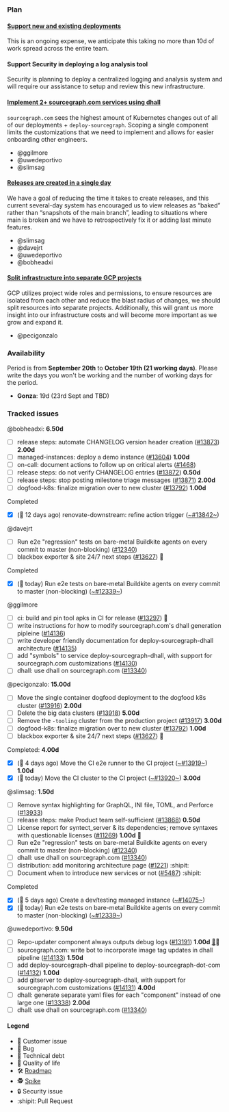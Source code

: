 ### Plan

#### [Support new and existing deployments](https://github.com/orgs/sourcegraph/projects/74)

This is an ongoing expense, we anticipate this taking no more than 10d of work spread across the entire team.

#### Support Security in deploying a log analysis tool

Security is planning to deploy a centralized logging and analysis system and will require our assistance to setup and review this new infrastructure.

#### [Implement 2+ sourcegraph.com services using dhall](https://github.com/orgs/sourcegraph/projects/71)

`sourcegraph.com` sees the highest amount of Kubernetes changes out of all of our deployments + `deploy-sourcegraph`. Scoping a single component limits the customizations that we need to implement and allows for easier onboarding other engineers.

- @ggilmore 
- @uwedeportivo
- @slimsag 

#### [Releases are created in a single day](https://github.com/orgs/sourcegraph/projects/90)

We have a goal of reducing the time it takes to create releases, and this current several-day system has encouraged us to view releases as “baked” rather than “snapshots of the main branch”, leading to situations where main is broken and we have to retrospectively fix it or adding last minute features.

- @slimsag 
- @davejrt 
- @uwedeportivo 
- @bobheadxi 

#### [Split infrastructure into separate GCP projects](https://github.com/orgs/sourcegraph/projects/92)

GCP utilizes project wide roles and permissions, to ensure resources are isolated from each other and reduce the blast radius of changes, we should split resources into separate projects. Additionally, this will grant us more insight into our infrastructure costs and will become more important as we grow and expand it.

- @pecigonzalo 

### Availability

Period is from **September 20th** to **October 19th (21 working days)**. Please write the days you won't be working and the number of working days for the period.

- **Gonza**: 19d (23rd Sept and TBD)

### Tracked issues

<!-- BEGIN WORK -->
<!-- BEGIN ASSIGNEE: bobheadxi -->
@bobheadxi: __6.50d__

- [ ] release steps: automate CHANGELOG version header creation ([#13873](https://github.com/sourcegraph/sourcegraph/issues/13873)) __2.00d__
- [ ] managed-instances: deploy a demo instance ([#13604](https://github.com/sourcegraph/sourcegraph/issues/13604)) __1.00d__
- [ ] on-call: document actions to follow up on critical alerts ([#1468](https://github.com/sourcegraph/about/issues/1468))
- [ ] release steps: do not verify CHANGELOG entries ([#13872](https://github.com/sourcegraph/sourcegraph/issues/13872)) __0.50d__
- [ ] release steps: stop posting milestone triage messages  ([#13871](https://github.com/sourcegraph/sourcegraph/issues/13871)) __2.00d__
- [ ] dogfood-k8s: finalize migration over to new cluster ([#13792](https://github.com/sourcegraph/sourcegraph/issues/13792)) __1.00d__

Completed
- [x] (🏁 12 days ago) renovate-downstream: refine action trigger ([~#13842~](https://github.com/sourcegraph/sourcegraph/issues/13842))
<!-- END ASSIGNEE -->

<!-- BEGIN ASSIGNEE: davejrt -->
@davejrt

- [ ] Run e2e "regression" tests on bare-metal Buildkite agents on every commit to master (non-blocking) ([#12340](https://github.com/sourcegraph/sourcegraph/issues/12340))
- [ ] blackbox exporter & site 24/7 next steps ([#13627](https://github.com/sourcegraph/sourcegraph/issues/13627)) 🧶

Completed
- [x] (🏁 today) Run e2e tests on bare-metal Buildkite agents on every commit to master (non-blocking) ([~#12339~](https://github.com/sourcegraph/sourcegraph/issues/12339))
<!-- END ASSIGNEE -->

<!-- BEGIN ASSIGNEE: ggilmore -->
@ggilmore

- [ ] ci: build and pin tool apks in CI for release ([#13297](https://github.com/sourcegraph/sourcegraph/issues/13297)) 🧶
- [ ] write instructions for how to modify sourcegraph.com's dhall generation pipleine ([#14136](https://github.com/sourcegraph/sourcegraph/issues/14136))
- [ ] write developer friendly documentation for deploy-sourcegraph-dhall architecture ([#14135](https://github.com/sourcegraph/sourcegraph/issues/14135))
- [ ] add "symbols" to service deploy-sourcegraph-dhall, with support for sourcegraph.com customizations ([#14130](https://github.com/sourcegraph/sourcegraph/issues/14130))
- [ ] dhall: use dhall on sourcegraph.com ([#13340](https://github.com/sourcegraph/sourcegraph/issues/13340))
<!-- END ASSIGNEE -->

<!-- BEGIN ASSIGNEE: pecigonzalo -->
@pecigonzalo: __15.00d__

- [ ] Move the single container dogfood deployment to the dogfood k8s cluster ([#13916](https://github.com/sourcegraph/sourcegraph/issues/13916)) __2.00d__
- [ ] Delete the big data clusters ([#13918](https://github.com/sourcegraph/sourcegraph/issues/13918)) __5.00d__
- [ ] Remove the `-tooling` cluster from the production project ([#13917](https://github.com/sourcegraph/sourcegraph/issues/13917)) __3.00d__
- [ ] dogfood-k8s: finalize migration over to new cluster ([#13792](https://github.com/sourcegraph/sourcegraph/issues/13792)) __1.00d__
- [ ] blackbox exporter & site 24/7 next steps ([#13627](https://github.com/sourcegraph/sourcegraph/issues/13627)) 🧶

Completed: __4.00d__
- [x] (🏁 4 days ago) Move the CI e2e runner to the CI project ([~#13919~](https://github.com/sourcegraph/sourcegraph/issues/13919)) __1.00d__
- [x] (🏁 today) Move the CI cluster to the CI project ([~#13920~](https://github.com/sourcegraph/sourcegraph/issues/13920)) __3.00d__
<!-- END ASSIGNEE -->

<!-- BEGIN ASSIGNEE: slimsag -->
@slimsag: __1.50d__

- [ ] Remove syntax highlighting for GraphQL, INI file, TOML, and Perforce ([#13933](https://github.com/sourcegraph/sourcegraph/issues/13933))
- [ ] release steps: make Product team self-sufficient ([#13868](https://github.com/sourcegraph/sourcegraph/issues/13868)) __0.50d__
- [ ] License report for syntect_server & its dependencies; remove syntaxes with questionable licenses ([#11269](https://github.com/sourcegraph/sourcegraph/issues/11269)) __1.00d__ 👩
- [ ] Run e2e "regression" tests on bare-metal Buildkite agents on every commit to master (non-blocking) ([#12340](https://github.com/sourcegraph/sourcegraph/issues/12340))
- [ ] dhall: use dhall on sourcegraph.com ([#13340](https://github.com/sourcegraph/sourcegraph/issues/13340))
- [ ] distribution: add monitoring architecture page ([#1221](https://github.com/sourcegraph/about/pull/1221)) :shipit:
- [ ] Document when to introduce new services or not ([#5487](https://github.com/sourcegraph/sourcegraph/pull/5487)) :shipit:

Completed
- [x] (🏁 5 days ago) Create a dev/testing managed instance ([~#14075~](https://github.com/sourcegraph/sourcegraph/issues/14075))
- [x] (🏁 today) Run e2e tests on bare-metal Buildkite agents on every commit to master (non-blocking) ([~#12339~](https://github.com/sourcegraph/sourcegraph/issues/12339))
<!-- END ASSIGNEE -->

<!-- BEGIN ASSIGNEE: uwedeportivo -->
@uwedeportivo: __9.50d__

- [ ] Repo-updater component always outputs debug logs ([#13191](https://github.com/sourcegraph/sourcegraph/issues/13191)) __1.00d__ [👩](https://app.hubspot.com/contacts/2762526/company/1712883009)🎩
- [ ] sourcegraph.com: write bot to incorporate image tag updates in dhall pipeline ([#14133](https://github.com/sourcegraph/sourcegraph/issues/14133)) __1.50d__
- [ ] add deploy-sourcegraph-dhall pipeline to deploy-sourcegraph-dot-com ([#14132](https://github.com/sourcegraph/sourcegraph/issues/14132)) __1.00d__
- [ ] add gitserver to deploy-sourcegraph-dhall, with support for sourcegraph.com customizations ([#14131](https://github.com/sourcegraph/sourcegraph/issues/14131)) __4.00d__
- [ ] dhall: generate separate yaml files for each "component" instead of one large one ([#13338](https://github.com/sourcegraph/sourcegraph/issues/13338)) __2.00d__
- [ ] dhall: use dhall on sourcegraph.com ([#13340](https://github.com/sourcegraph/sourcegraph/issues/13340))
<!-- END ASSIGNEE -->
<!-- END WORK -->

#### Legend

- 👩 Customer issue
- 🐛 Bug
- 🧶 Technical debt
- 🎩 Quality of life
- 🛠️ [Roadmap](https://docs.google.com/document/d/1cBsE9801DcBF9chZyMnxRdolqM_1c2pPyGQz15QAvYI/edit#heading=h.5nwl5fv52ess)
- 🕵️ [Spike](https://en.wikipedia.org/wiki/Spike_(software_development))
- 🔒 Security issue
- :shipit: Pull Request
